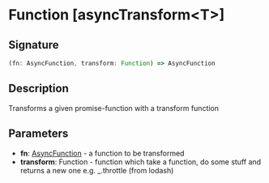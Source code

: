 Function [asyncTransform\<T\>]
===

Signature
---
```typescript
(fn: AsyncFunction, transform: Function) => AsyncFunction
```

Description
---
Transforms a given promise-function with a transform function

Parameters
---
- **fn**: [AsyncFunction](https://github.com/int0h/promise-decorators/blob/master/docs/src/index.md#id-33) - a function to be transformed
- **transform**: Function - function which take a function, do some stuff and returns a new one
e.g. _.throttle (from lodash)
